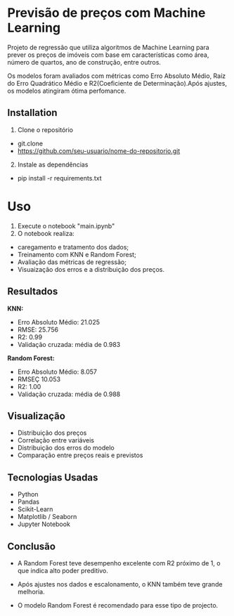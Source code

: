 
# Previsão de preços com Machine Learning


Projeto de regressão que utiliza algoritmos de Machine Learning para prever os preços de imóveis com base em características como área, número de quartos, ano de construção, entre outros.

Os modelos foram avaliados com métricas como Erro Absoluto Médio, Raíz do Erro Quadrático Médio e R2(Coeficiente de Determinação).Após ajustes, os modelos atingiram ótima perfomance.


## Installation

1. Clone o repositório
 - git.clone
 - https://github.com/seu-usuario/nome-do-repositorio.git
2. Instale as dependências
 - pip install -r requirements.txt
    
# Uso


1. Execute o notebook "main.ipynb"
2. O notebook realiza:
 - caregamento e tratamento dos dados;
 - Treinamento com KNN e Random Forest;
 - Avaliação das métricas de regressão;
 - Visuaização dos erros e a distribuição dos preços.


## Resultados

**KNN:**
 - Erro Absoluto Médio: 21.025
 - RMSE: 25.756
 - R2: 0.99
 - Validação cruzada: média de 0.983

**Random Forest:**
 - Erro Absoluto Médio: 8.057
 - RMSEÇ 10.053
 - R2: 1.00
 - Validação cruzada: média de 0.988
## Visualização 

 - Distribuição dos preços
 - Correlação entre variáveis
 - Distribuição dos erros do modelo
 - Comparação entre preços reais e previstos
## Tecnologias Usadas

 - Python
 - Pandas
 - Scikit-Learn
 - Matplotlib / Seaborn
 - Jupyter Notebook
## Conclusão 

 - A Random Forest teve desempenho excelente com R2 próximo de 1, o que indica alto poder preditivo.

 - Após ajustes nos dados e escalonamento, o KNN também teve grande melhoria.

 - O modelo Random Forest é recomendado para esse tipo de projecto.